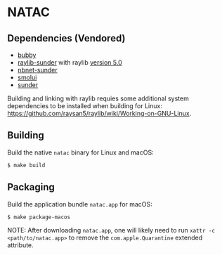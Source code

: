 NATAC
=====

## Dependencies (Vendored)
+ [bubby](https://github.com/ashn-dot-dev/bubby)
+ [raylib-sunder](https://github.com/ashn-dot-dev/raylib-sunder) with raylib [version 5.0](https://github.com/raysan5/raylib/releases/tag/5.0)
+ [nbnet-sunder](https://github.com/ashn-dot-dev/nbnet-sunder)
+ [smolui](https://github.com/ashn-dot-dev/smolui)
+ [sunder](https://github.com/ashn-dot-dev/sunder)

Building and linking with raylib requies some additional system dependencies to
be installed when building for Linux: https://github.com/raysan5/raylib/wiki/Working-on-GNU-Linux.

## Building

Build the native `natac` binary for Linux and macOS:

```sh
$ make build
```

## Packaging

Build the application bundle `natac.app` for macOS:

```sh
$ make package-macos
```

NOTE: After downloading `natac.app`, one will likely need to run `xattr -c
<path/to/natac.app>` to remove the `com.apple.Quarantine` extended attribute.
